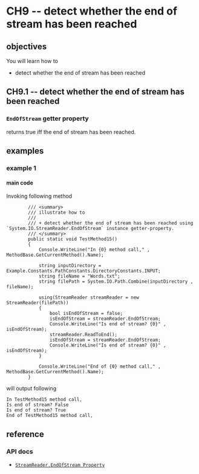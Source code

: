 # CH9 -- detect whether the end of stream has been reached
## objectives
You will learn how to

+ detect whether the end of stream has been reached

## CH9.1 -- detect whether the end of stream has been reached
### `EndOfStream` getter property
returns true iff the end of stream has been reached.

## examples
### example 1
#### main code
Invoking following method

```
        /// <summary>
        /// illustrate how to
        /// 
        /// + detect whether the end of stream has been reached using `System.IO.StreamReader.EndOfStream` instance getter-property.
        /// </summary>
        public static void TestMethod15()
        {
            Console.WriteLine("In {0} method call," , MethodBase.GetCurrentMethod().Name);

            string inputDirectory = Example.Constants.PathConstants.DirectoryConstants.INPUT;
            string fileName = "Words.txt";
            string filePath = System.IO.Path.Combine(inputDirectory , fileName);

            using(StreamReader streamReader = new StreamReader(filePath))
            {
                bool isEndOfStream = false;
                isEndOfStream = streamReader.EndOfStream;
                Console.WriteLine("Is end of stream? {0}" , isEndOfStream);
                streamReader.ReadToEnd();
                isEndOfStream = streamReader.EndOfStream;
                Console.WriteLine("Is end of stream? {0}" , isEndOfStream);
            }

            Console.WriteLine("End of {0} method call," , MethodBase.GetCurrentMethod().Name);
        }
```

will output following

```
In TestMethod15 method call,
Is end of stream? False
Is end of stream? True
End of TestMethod15 method call,
```

## reference
### API docs
+ [`StreamReader.EndOfStream Property`](https://learn.microsoft.com/en-us/dotnet/api/system.io.streamreader.endofstream?view=net-8.0)